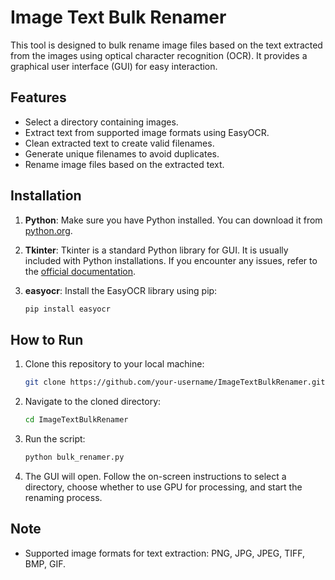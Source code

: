 # Image Text Bulk Renamer

This tool is designed to bulk rename image files based on the text extracted from the images using optical character recognition (OCR). It provides a graphical user interface (GUI) for easy interaction.

## Features

- Select a directory containing images.
- Extract text from supported image formats using EasyOCR.
- Clean extracted text to create valid filenames.
- Generate unique filenames to avoid duplicates.
- Rename image files based on the extracted text.

## Installation

1. **Python**: Make sure you have Python installed. You can download it from [python.org](https://www.python.org/downloads/).

2. **Tkinter**: Tkinter is a standard Python library for GUI. It is usually included with Python installations. If you encounter any issues, refer to the [official documentation](https://docs.python.org/3/library/tkinter.html).

3. **easyocr**: Install the EasyOCR library using pip:

   ```bash
   pip install easyocr
   ```

## How to Run

1. Clone this repository to your local machine:

   ```bash
   git clone https://github.com/your-username/ImageTextBulkRenamer.git
   ```

2. Navigate to the cloned directory:

   ```bash
   cd ImageTextBulkRenamer
   ```

3. Run the script:

   ```bash
   python bulk_renamer.py
   ```

4. The GUI will open. Follow the on-screen instructions to select a directory, choose whether to use GPU for processing, and start the renaming process.

## Note

- Supported image formats for text extraction: PNG, JPG, JPEG, TIFF, BMP, GIF.
